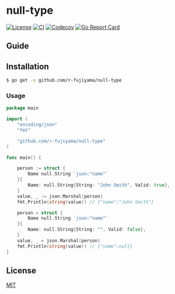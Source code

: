 # null-type

[![License](https://img.shields.io/badge/license-MIT-blue.svg?style=flat)](https://github.com/r-fujiyama/null-type/blob/master/LICENSE)
[![CI](https://github.com/r-fujiyama/null-type/workflows/CI/badge.svg)](https://github.com/r-fujiyama/null-type/actions?query=workflow%3ACI)
[![Codecov](https://img.shields.io/codecov/c/github/r-fujiyama/null-type/.svg?style=flat)](https://codecov.io/gh/r-fujiyama/null-type/)
[![Go Report Card](https://goreportcard.com/badge/github.com/r-fujiyama/null-type?style=flat)](https://goreportcard.com/report/github.com/r-fujiyama/null-type)

## Guide

## Installation

```sh
$ go get -u github.com/r-fujiyama/null-type
```

### Usage

```go
package main

import (
	"encoding/json"
	"fmt"

	"github.com/r-fujiyama/null-type"
)

func main() {

	person := struct {
		Name null.String `json:"name"`
	}{
		Name: null.String{String: "John Smith", Valid: true},
	}
	value, _ := json.Marshal(person)
	fmt.Println(string(value)) // {"name":"John Smith"}

	person = struct {
		Name null.String `json:"name"`
	}{
		Name: null.String{String: "", Valid: false},
	}
	value, _ = json.Marshal(person)
	fmt.Println(string(value)) // {"name":null}
}
```

## License

[MIT](https://github.com/r-fujiyama/null-type/blob/master/LICENSE)
